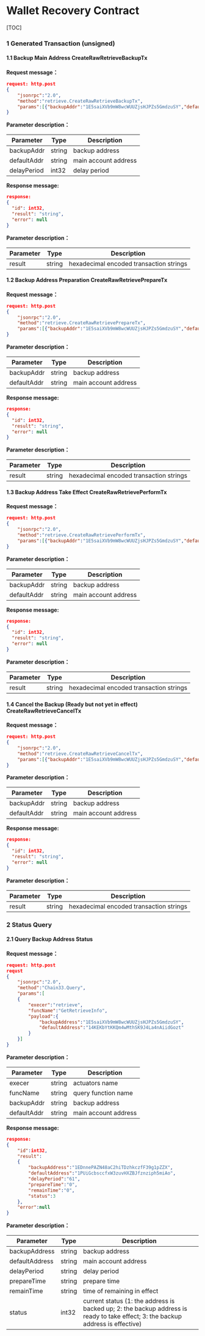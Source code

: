 # Wallet Recovery Contract
[TOC]
### 1 Generated Transaction (unsigned)
#### 1.1 Backup Main Address CreateRawRetrieveBackupTx
**Request message：**
```json
request: http.post
{
    "jsonrpc":"2.0",
    "method":"retrieve.CreateRawRetrieveBackupTx",
    "params":[{"backupAddr":"1E5saiXVb9mW8wcWUUZjsHJPZs5GmdzuSY","defaultAddr":"14KEKbYtKKQm4wMthSK9J4La4nAiidGozt","delayPeriod": 61}]
}
```
**Parameter description：**

|Parameter|Type|Description|
|----|----|----|
|backupAddr|string|backup address|
|defaultAddr|string|main account address|
|delayPeriod|int32|delay period|

**Response message:**
```json
response:
{
  "id": int32,
  "result": "string",
  "error": null
}
```
**Parameter description：**

|Parameter|Type|Description|
|----|----|----|
|result|string|hexadecimal encoded transaction strings|

#### 1.2 Backup Address Preparation CreateRawRetrievePrepareTx
**Request message：**
```json
request: http.post
{
    "jsonrpc":"2.0",
    "method":"retrieve.CreateRawRetrievePrepareTx",
    "params":[{"backupAddr":"1E5saiXVb9mW8wcWUUZjsHJPZs5GmdzuSY","defaultAddr":"14KEKbYtKKQm4wMthSK9J4La4nAiidGozt"}]
}
```
**Parameter description：**

|Parameter|Type|Description|
|----|----|----|
|backupAddr|string|backup address|
|defaultAddr|string|main account address|

**Response message:**
```json
response:
{
  "id": int32,
  "result": "string",
  "error": null
}
```

**Parameter description：**

|Parameter|Type|Description|
|----|----|----|
|result|string|hexadecimal encoded transaction strings|

#### 1.3 Backup Address Take Effect CreateRawRetrievePerformTx
**Request message：**
```json
request: http.post
{
    "jsonrpc":"2.0",
    "method":"retrieve.CreateRawRetrievePerformTx",
    "params":[{"backupAddr":"1E5saiXVb9mW8wcWUUZjsHJPZs5GmdzuSY","defaultAddr":"14KEKbYtKKQm4wMthSK9J4La4nAiidGozt"}]
}
```
**Parameter description：**

|Parameter|Type|Description|
|----|----|----|
|backupAddr|string|backup address|
|defaultAddr|string|main account address|

**Response message:**
```json
response:
{
  "id": int32,
  "result": "string",
  "error": null
}
```

**Parameter description：**

|Parameter|Type|Description|
|----|----|----|
|result|string|hexadecimal encoded transaction strings|

#### 1.4 Cancel the Backup (Ready but not yet in effect) CreateRawRetrieveCancelTx
**Request message：**
```json
request: http.post
{
    "jsonrpc":"2.0",
    "method":"retrieve.CreateRawRetrieveCancelTx",
    "params":[{"backupAddr":"1E5saiXVb9mW8wcWUUZjsHJPZs5GmdzuSY","defaultAddr":"14KEKbYtKKQm4wMthSK9J4La4nAiidGozt"}]
}
```
**Parameter description：**

|Parameter|Type|Description|
|----|----|----|
|backupAddr|string|backup address|
|defaultAddr|string|main account address|

**Response message:**
```json
response:
{
  "id": int32,
  "result": "string",
  "error": null
}
```

**Parameter description：**

|Parameter|Type|Description|
|----|----|----|
|result|string|hexadecimal encoded transaction strings|

### 2 Status Query
#### 2.1 Query Backup Address Status 
**Request message：**
```json
request: http.post
requst
{
    "jsonrpc":"2.0",
    "method":"Chain33.Query",
    "params":[
    {
        "execer":"retrieve",
        "funcName":"GetRetrieveInfo",
        "payload":{
            "backupAddress":"1E5saiXVb9mW8wcWUUZjsHJPZs5GmdzuSY", 
            "defaultAddress":"14KEKbYtKKQm4wMthSK9J4La4nAiidGozt"
        }
    }]
}
```
**Parameter description：**

|Parameter|Type|Description|
|----|----|----|
|execer|string|actuators name|
|funcName|string|query function name|
|backupAddr|string|backup address|
|defaultAddr|string|main account address|
 
 **Response message:**
```json
response:
{
    "id":int32,
    "result":
    {
        "backupAddress":"1EDnnePAZN48aC2hiTDzhkczfF39g1pZZX",
        "defaultAddress":"1PUiGcbsccfxW3zuvHXZBJfznziph5miAo",
        "delayPeriod":"61",
        "prepareTime":"0",
        "remainTime":"0",
        "status":3
    },
    "error":null
}
```

**Parameter description：**

|Parameter|Type|Description|
|----|----|----|
|backupAddress|string|backup address|
|defaultAddress|string|main account address|
|delayPeriod|string|delay period|
|prepareTime|string|prepare time|
|remainTime|string|time of remaining in effect|
|status|int32|current status (1: the address is backed up; 2: the backup address is ready to take effect; 3: the backup address is effective)|
